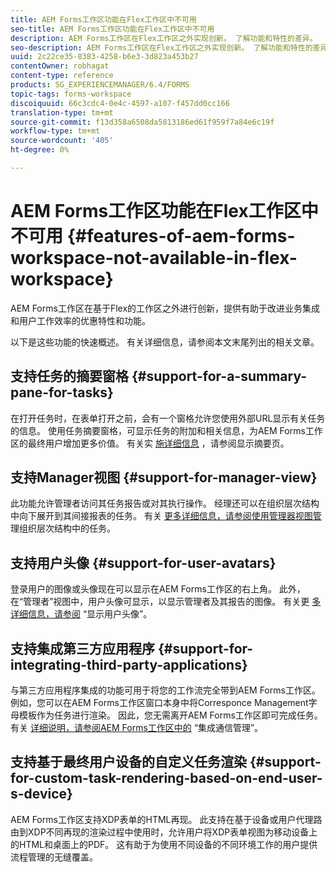 ```yaml
---
title: AEM Forms工作区功能在Flex工作区中不可用
seo-title: AEM Forms工作区功能在Flex工作区中不可用
description: AEM Forms工作区在Flex工作区之外实现创新。 了解功能和特性的差异。
seo-description: AEM Forms工作区在Flex工作区之外实现创新。 了解功能和特性的差异。
uuid: 2c22ce35-8383-4258-b6e3-3d823a453b27
contentOwner: robhagat
content-type: reference
products: SG_EXPERIENCEMANAGER/6.4/FORMS
topic-tags: forms-workspace
discoiquuid: 66c3cdc4-0e4c-4597-a107-f457dd0cc166
translation-type: tm+mt
source-git-commit: f13d358a6508da5813186ed61f959f7a84e6c19f
workflow-type: tm+mt
source-wordcount: '405'
ht-degree: 0%

---
```



# AEM Forms工作区功能在Flex工作区中不可用 {#features-of-aem-forms-workspace-not-available-in-flex-workspace}

AEM Forms工作区在基于Flex的工作区之外进行创新，提供有助于改进业务集成和用户工作效率的优惠特性和功能。

以下是这些功能的快速概述。 有关详细信息，请参阅本文末尾列出的相关文章。

## 支持任务的摘要窗格 {#support-for-a-summary-pane-for-tasks}

在打开任务时，在表单打开之前，会有一个窗格允许您使用外部URL显示有关任务的信息。 使用任务摘要窗格，可显示任务的附加和相关信息，为AEM Forms工作区的最终用户增加更多价值。 有关实 [施详细信息](/help/forms/using/displaying-information-task-summary-pane.md) ，请参阅显示摘要页。

## 支持Manager视图 {#support-for-manager-view}

此功能允许管理者访问其任务报告或对其执行操作。 经理还可以在组织层次结构中向下展开到其间接报表的任务。 有关 [更多详细信息，请参阅使用管理器视图管](/help/forms/using/tasks-organizational-hierarchy-using-manager.md) 理组织层次结构中的任务。

## 支持用户头像 {#support-for-user-avatars}

登录用户的图像或头像现在可以显示在AEM Forms工作区的右上角。 此外，在“管理者”视图中，用户头像可显示，以显示管理者及其报告的图像。 有关更 [多详细信息，请参阅](/help/forms/using/displaying-user-avatar.md) “显示用户头像”。

## 支持集成第三方应用程序 {#support-for-integrating-third-party-applications}

与第三方应用程序集成的功能可用于将您的工作流完全带到AEM Forms工作区。 例如，您可以在AEM Forms工作区窗口本身中将Corresponce Management字母模板作为任务进行渲染。 因此，您无需离开AEM Forms工作区即可完成任务。 有关 [详细说明，请参阅AEM Forms工作区中的](/help/forms/using/integrating-correspondence-management-html-workspace.md) “集成通信管理”。

## 支持基于最终用户设备的自定义任务渲染 {#support-for-custom-task-rendering-based-on-end-user-s-device}

AEM Forms工作区支持XDP表单的HTML再现。 此支持在基于设备或用户代理路由到XDP不同再现的渲染过程中使用时，允许用户将XDP表单视图为移动设备上的HTML和桌面上的PDF。 这有助于为使用不同设备的不同环境工作的用户提供流程管理的无缝覆盖。

